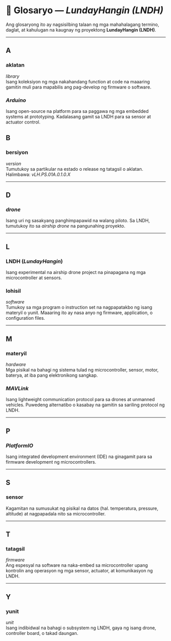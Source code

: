 # 📖 Glosaryo — *LundayHangin (LNDH)*

Ang glosaryong ito ay nagsisilbing talaan ng mga mahahalagang termino, daglat, at kahulugan na kaugnay ng proyektong **LundayHangin (LNDH)**.

---

## A

### aklatan 
*library*  
Isang koleksiyon ng mga nakahandang function at code na maaaring gamitin muli para mapabilis ang pag-develop ng firmware o software.

### *Arduino*  
Isang open-source na platform para sa paggawa ng mga embedded systems at prototyping. Kadalasang gamit sa LNDH para sa sensor at actuator control.

## B

### bersiyon

*version*  
Tumutukoy sa partikular na estado o release ng tatagsil o aklatan. Halimbawa: *vLH.PS.01A.0.1.0.X*

---

## D

### *drone*  
Isang uri ng sasakyang panghimpapawid na walang piloto. Sa LNDH, tumutukoy ito sa *airship drone* na pangunahing proyekto.

---

## L

### LNDH (*LundayHangin*)  
Isang experimental na airship drone project na pinapagana ng mga microcontroller at sensors.

### lohisil 
*software*  
Tumukoy sa mga program o instruction set na nagpapatakbo ng isang materyil o yunit. Maaaring ito ay nasa anyo ng firmware, application, o configuration files.

---

## M

### materyil
*hardware*  
Mga pisikal na bahagi ng sistema tulad ng microcontroller, sensor, motor, baterya, at iba pang elektronikong sangkap.

### *MAVLink*  
Isang lightweight communication protocol para sa drones at unmanned vehicles. Puwedeng alternatibo o kasabay na gamitin sa sariling protocol ng LNDH.

---

## P

### *PlatformIO*  
Isang integrated development environment (IDE) na ginagamit para sa firmware development ng microcontrollers.

---

## S

### sensor  
Kagamitan na sumusukat ng pisikal na datos (hal. temperatura, pressure, altitude) at nagpapadala nito sa microcontroller.

--- 

## T

### tatagsil 
*firmware*    
Ang espesyal na software na naka-embed sa microcontroller upang kontrolin ang operasyon ng mga sensor, actuator, at komunikasyon ng LNDH.

---

## Y

### yunit 
*unit*    
Isang indibidwal na bahagi o subsystem ng LNDH, gaya ng isang drone, controller board, o takad daungan.
